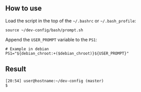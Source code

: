 ## How to use
Load the script in the top of the `~/.bashrc` or `~/.bash_profile`:
```shell
source ~/dev-config/bash/prompt.sh
```

Append the `USER_PROMPT` variable to the `PS1`:
```shell
# Example in debian
PS1="${debian_chroot:+($debian_chroot)}${USER_PROMPT}"
```

## Result
```shell
[20:54] user@hostname:~/dev-config (master)
$
```
